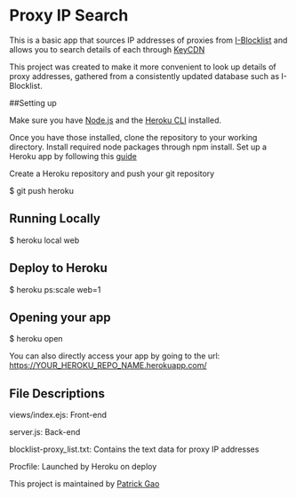 # Proxy IP Search

This is a basic app that sources IP addresses of proxies from [I-Blocklist](https://www.iblocklist.com) and allows you to search details of each through [KeyCDN](https://tools.keycdn.com/geo)

This project was created to make it more convenient to look up details of proxy addresses, gathered from a consistently updated database such as I-Blocklist. 

##Setting up 

Make sure you have [Node.js](http://nodejs.org/) and the [Heroku CLI](https://cli.heroku.com/) installed.

Once you have those installed, clone the repository to your working directory. 
Install required node packages through npm install. Set up a Heroku app by following this [guide](https://devcenter.heroku.com/articles/getting-started-with-nodejs#deploy-the-app)

Create a Heroku repository and push your git repository

$ git push heroku

## Running Locally

$ heroku local web

## Deploy to Heroku

$ heroku ps:scale web=1

## Opening your app

$ heroku open

You can also directly access your app by going to the url: https://YOUR_HEROKU_REPO_NAME.herokuapp.com/


## File Descriptions

views/index.ejs: 			 Front-end

server.js: 					 Back-end

blocklist-proxy_list.txt:  	 Contains the text data for proxy IP addresses

Procfile: 					 Launched by Heroku on deploy




This project is maintained by [Patrick Gao](https://github.com/patrick-gao)
